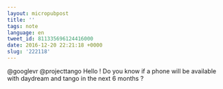 ```yaml
---
layout: micropubpost
title: ''
tags: note
language: en
tweet_id: 811335696124416000
date: 2016-12-20 22:21:18 +0000
slug: '222118'
---
```

@googlevr @projecttango Hello ! Do you know if a phone will be available with daydream and tango in the next 6 months ?
